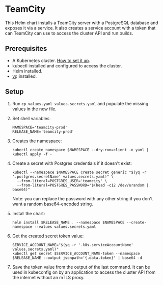 # TeamCity

This Helm chart installs a TeamCity server with a PostgreSQL database and exposes it via a service.
It also creates a service account with a token that can TeamCity can use to access the cluster API and run builds.

## Prerequisites

- A Kubernetes cluster. [How to set it up](../os/README.md#install-k3s).
- kubectl installed and configured to access the cluster.
- Helm installed.
- [yq](https://github.com/mikefarah/yq) installed.

## Setup

1. Run `cp values.yaml values.secrets.yaml` and populate the missing values in the new file.

2. Set shell variables:

    ```shell
    NAMESPACE='teamcity-prod'
    RELEASE_NAME='teamcity-prod'
    ```

3. Creates the namespace:
    
    ```shell
    kubectl create namespace $NAMESPACE --dry-run=client -o yaml | kubectl apply -f -
    ```

4. Create a secret with Postgres credentials if it doesn't exist:

    ```shell
    kubectl --namespace $NAMESPACE create secret generic "$(yq -r '.postgres.secretName' values.secrets.yaml)" \
      --from-literal=POSTGRES_USER='teamcity' \
      --from-literal=POSTGRES_PASSWORD="$(head -c12 /dev/urandom | base64)"
    ```    
    
    Note: you can replace the password with any other string if you don't want a random base64-encoded string.

5. Install the chart:

    ```shell
    helm install $RELEASE_NAME . --namespace $NAMESPACE --create-namespace --values values.secrets.yaml
    ```

6. Get the created secret token value:

    ```shell
    SERVICE_ACCOUNT_NAME="$(yq -r '.k8s.serviceAccountName' values.secrets.yaml)"
    kubectl get secret $SERVICE_ACCOUNT_NAME-token --namespace $RELEASE_NAME --output jsonpath='{.data.token}' | base64 -d
    ```

7. Save the token value from the output of the last command. It can be used in kubeconfig on by an application to access the cluster API from the internet without an mTLS proxy.
